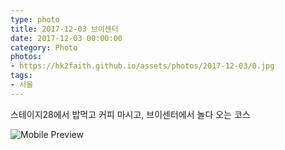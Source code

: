 ```yaml
---
type: photo
title: 2017-12-03 브이센터
date: 2017-12-03 00:00:00
category: Photo
photos:
- https://hk2faith.github.io/assets/photos/2017-12-03/0.jpg
tags:
- 서울
---
```


스테이지28에서 밥먹고 커피 마시고, 브이센터에서 놀다 오는 코스

<!-- more -->

![Mobile Preview](https://hk2faith.github.io/assets/photos/2017-12-03/1.jpg)
